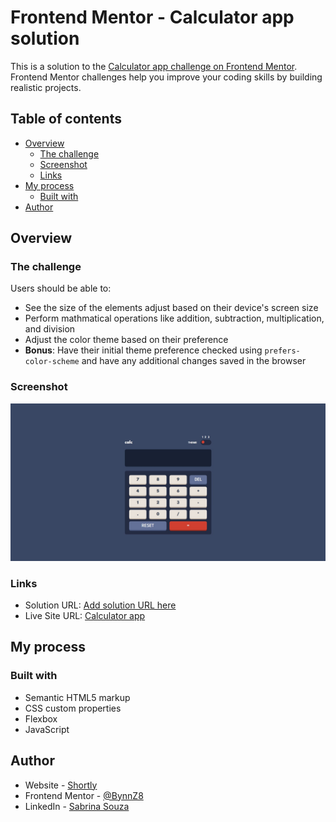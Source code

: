 # Frontend Mentor - Calculator app solution

This is a solution to the [Calculator app challenge on Frontend Mentor](https://www.frontendmentor.io/challenges/calculator-app-9lteq5N29). Frontend Mentor challenges help you improve your coding skills by building realistic projects. 

## Table of contents

- [Overview](#overview)
  - [The challenge](#the-challenge)
  - [Screenshot](#screenshot)
  - [Links](#links)
- [My process](#my-process)
  - [Built with](#built-with)
- [Author](#author)

## Overview

### The challenge

Users should be able to:

- See the size of the elements adjust based on their device's screen size
- Perform mathmatical operations like addition, subtraction, multiplication, and division
- Adjust the color theme based on their preference
- **Bonus**: Have their initial theme preference checked using `prefers-color-scheme` and have any additional changes saved in the browser
### Screenshot

![](./images/screenshot-calculadora-app.jpeg)

### Links

- Solution URL: [Add solution URL here](https://www.frontendmentor.io/profile/BynnZ8)
- Live Site URL: [Calculator app](https://calculadora-app-lac.vercel.app/)

## My process

### Built with

- Semantic HTML5 markup
- CSS custom properties
- Flexbox
- JavaScript

## Author

- Website - [Shortly](#)
- Frontend Mentor - [@BynnZ8](https://www.frontendmentor.io/profile/BynnZ8)
- LinkedIn - [Sabrina Souza](https://www.linkedin.com/in/sabrina-souza-dev/)

